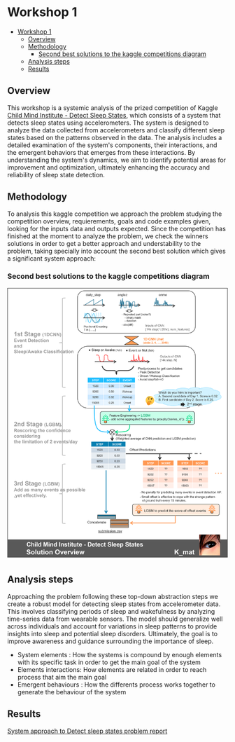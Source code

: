 # Workshop 1

- [Workshop 1](#workshop-1)
  - [Overview](#overview)
  - [Methodology](#methodology)
    - [Second best solutions to the kaggle competitions diagram](#second-best-solutions-to-the-kaggle-competitions-diagram)
  - [Analysis steps](#analysis-steps)
  - [Results](#results)


## Overview

This workshop is a systemic analysis of the prized competition of Kaggle [Child Mind Institute - Detect Sleep States](https://www.kaggle.com/competitions/child-mind-institute-detect-sleep-states), which consists of a system that detects
sleep states using accelerometers. The system is designed to analyze the data collected from accelerometers and
classify different sleep states based on the patterns observed in the data. The analysis includes a detailed examination
of the system's components, their interactions, and the emergent behaviors that emerges from these interactions.
By understanding the system's dynamics, we aim to identify potential areas for improvement and optimization,
ultimately enhancing the accuracy and reliability of sleep state detection.

## Methodology

To analysis this kaggle competition we approach the problem studying the competition overview, requierements, goals and code
examples given, looking for the inputs data and outputs expected. Since the competition has finished at the moment to analyze the problem, we check the winners solutions in order to get a better approach and understability to the problem, taking specially into account the second best solution which gives a significant system approach:

### Second best solutions to the kaggle competitions diagram

![Second-best-solution](/Workshop/Workshop1/second-solution-diagram.png)

## Analysis steps

Approaching the problem following these top-down abstraction steps we create a robust model for detecting sleep states from accelerometer data. This involves classifying periods of sleep and wakefulness by analyzing time-series data from wearable sensors. The model should generalize well across individuals and account for variations in sleep patterns to provide insights into sleep and potential sleep disorders. Ultimately, the goal is to improve awareness and guidance surrounding the importance of sleep.

- System elements : How the systems is compound by enough elements with its specific task in order to get the main goal of the system
- Elements interactions: How elements are related in order to reach process that aim the main goal
- Emergent behaviours : How the differents process works together to generate the behaviour of the system

## Results

[System approach to Detect sleep states problem report](/Workshop/Workshop1/Workshop1.pdf)
